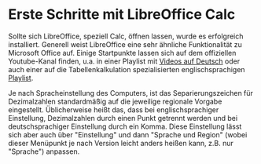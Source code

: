 # Erste Schritte mit LibreOffice Calc

Sollte sich LibreOffice, speziell Calc, öffnen lassen, wurde es erfolgreich installiert.
Generell weist LibreOffice eine sehr ähnliche Funktionalität zu Microsoft Office auf.
Einige Startpunkte lassen sich auf dem offiziellen Youtube-Kanal finden, u.a. in einer Playlist mit [Videos auf Deutsch](https://www.youtube.com/watch?v=8phrPgQg7Fc&list=PL0pdzjvYW9RHBd6D4KLGhsMe09_JBIjR7) oder auch einer auf die Tabellenkalkulation spezialisierten englischsprachigen [Playlist](https://www.youtube.com/watch?v=HdOLxR_NlrQ&list=PL0pdzjvYW9RFFHskLsq3Rvb5NpoFi_ud2).

Je nach Spracheinstellung des Computers, ist das Separierungszeichen für Dezimalzahlen standardmäßig auf die jeweilige regionale Vorgabe eingestellt.
Üblicherweise heißt das, dass bei englischsprachiger Einstellung, Dezimalzahlen durch einen Punkt getrennt werden und bei deutschsprachiger Einstellung durch ein Komma.
Diese Einstellung lässt sich aber auch über "Einstellung" und dann "Sprache und Region" (wobei dieser Menüpunkt je nach Version leicht anders heißen kann, z.B. nur "Sprache") anpassen.
